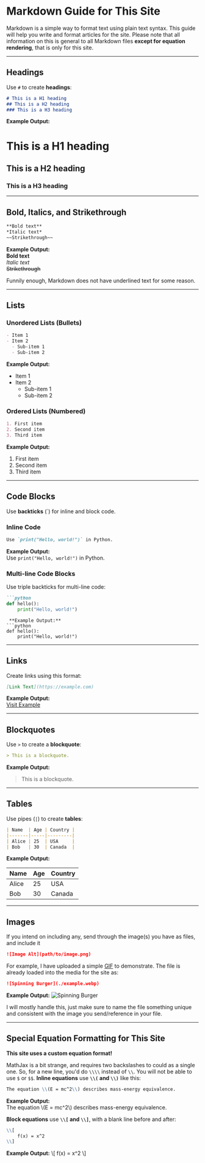 
# Markdown Guide for This Site
Markdown is a simple way to format text using plain text syntax. This guide will help you write and format articles for the site. Please note that all information on this is general to all Markdown files **except for equation rendering**, that is only for this site.

---

## Headings
Use `#` to create **headings**:
```md
# This is a H1 heading
## This is a H2 heading
### This is a H3 heading
```
 **Example Output:**
# This is a H1 heading  
## This is a H2 heading  
### This is a H3 heading  

---

## Bold, Italics, and Strikethrough
```md
**Bold text**
*Italic text*
~~Strikethrough~~
```
 **Example Output:**  
**Bold text**  
*Italic text*  
~~Strikethrough~~  

Funnily enough, Markdown does not have underlined text for some reason.

---

## Lists
### **Unordered Lists (Bullets)**
```md
- Item 1
- Item 2
  - Sub-item 1
  - Sub-item 2
```
 **Example Output:**  
- Item 1  
- Item 2  
  - Sub-item 1  
  - Sub-item 2  

### **Ordered Lists (Numbered)**
```md
1. First item
2. Second item
3. Third item
```
 **Example Output:**  
1. First item  
2. Second item  
3. Third item  

---

## Code Blocks
Use **backticks** (`) for inline and block code.

### **Inline Code**
```md
Use `print("Hello, world!")` in Python.
```
 **Example Output:**  
Use `print("Hello, world!")` in Python.

### **Multi-line Code Blocks**
Use triple backticks for multi-line code:
```md
```python
def hello():
    print("Hello, world!")
```
```
 **Example Output:**
```python
def hello():
    print("Hello, world!")
```

---

## Links
Create links using this format:
```md
[Link Text](https://example.com)
```
 **Example Output:**  
[Visit Example](https://www.apple.com/)

---

## Blockquotes
Use `>` to create a **blockquote**:
```md
> This is a blockquote.
```
 **Example Output:**
> This is a blockquote.

---

## Tables
Use pipes (`|`) to create **tables**:

```md
| Name  | Age | Country |
|-------|-----|---------|
| Alice | 25  | USA     |
| Bob   | 30  | Canada  |
```

 **Example Output:**

| Name  | Age | Country |
|-------|-----|---------|
| Alice | 25  | USA     |
| Bob   | 30  | Canada  |

---

## Images

If you intend on including any, send through the image(s) you have as files, and include it 

```md
![Image Alt](path/to/image.png)
```

For example, I have uploaded a simple [GIF](https://www.tumblr.com/unstickyhunter/770228651213078528) to demonstrate. The file is already loaded into the media for the site as:

```md
![Spinning Burger](./example.webp)
```

 **Example Output:**
![Spinning Burger](./example.webp)

I will mostly handle this, just make sure to name the file something unique and consistent with the image you send/reference in your file.


---

## Special Equation Formatting for This Site
**This site uses a custom equation format!**

MathJax is a bit strange, and requires two backslashes to could as a single one. So, for a new line, you'd do `\\\\` instead of `\\`. You will not be able to use `$` or `$$`.
**Inline equations** use **`\\(` and `\\)`** like this:
  ```md
  The equation \\(E = mc^2\\) describes mass-energy equivalence.
  ```
   **Example Output:**  
  The equation \\(E = mc^2\\) describes mass-energy equivalence.

**Block equations** use **`\\[` and `\\]`**, with a blank line before and after:
  ```md
  \\[  
      f(x) = x^2  
  \\]
  ```
   **Example Output:**
  \\[
  f(x) = x^2
  \\]

